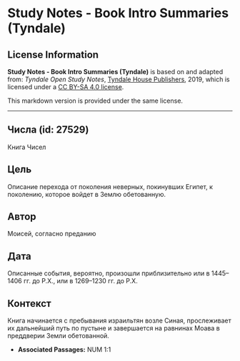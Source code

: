 # Study Notes - Book Intro Summaries (Tyndale)

## License Information

**Study Notes - Book Intro Summaries (Tyndale)** is based on and adapted from: _Tyndale Open Study Notes_, [Tyndale House Publishers](https://tyndaleopenresources.com/), 2019, which is licensed under a [CC BY-SA 4.0 license](https://creativecommons.org/licenses/by-sa/4.0/legalcode.en).

This markdown version is provided under the same license.



--------------------------------

## Числа (id: 27529)

Книга Чисел

Цель
----

Описание перехода от поколения неверных, покинувших Египет, к поколению, которое войдет в Землю обетованную.

Автор
-----

Моисей, согласно преданию

Дата
----

Описанные события, вероятно, произошли приблизительно или в 1445–1406 гг. до Р.Х., или в 1269–1230 гг. до Р.Х.

Контекст
--------

Книга начинается с пребывания израильтян возле Синая, прослеживает их дальнейший путь по пустыне и завершается на равнинах Моава в преддверии Земли обетованной.

* **Associated Passages:** NUM 1:1

